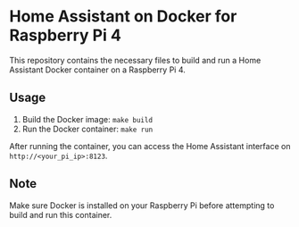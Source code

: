 # Home Assistant on Docker for Raspberry Pi 4

This repository contains the necessary files to build and run a Home Assistant Docker container on a Raspberry Pi 4.

## Usage

1. Build the Docker image: `make build`
2. Run the Docker container: `make run`

After running the container, you can access the Home Assistant interface on `http://<your_pi_ip>:8123`.

## Note

Make sure Docker is installed on your Raspberry Pi before attempting to build and run this container.

